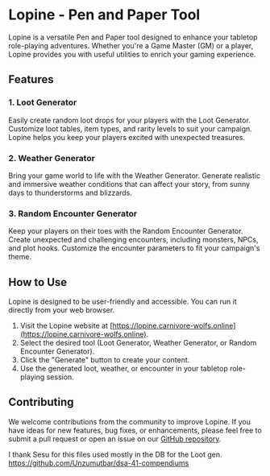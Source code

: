 # Lopine - Pen and Paper Tool

Lopine is a versatile Pen and Paper tool designed to enhance your tabletop role-playing adventures. Whether you're a Game Master (GM) or a player, Lopine provides you with useful utilities to enrich your gaming experience.

## Features

### 1. Loot Generator
Easily create random loot drops for your players with the Loot Generator. Customize loot tables, item types, and rarity levels to suit your campaign. Lopine helps you keep your players excited with unexpected treasures.

### 2. Weather Generator
Bring your game world to life with the Weather Generator. Generate realistic and immersive weather conditions that can affect your story, from sunny days to thunderstorms and blizzards.

### 3. Random Encounter Generator
Keep your players on their toes with the Random Encounter Generator. Create unexpected and challenging encounters, including monsters, NPCs, and plot hooks. Customize the encounter parameters to fit your campaign's theme.

## How to Use

Lopine is designed to be user-friendly and accessible. You can run it directly from your web browser.

1. Visit the Lopine website at [https://lopine.carnivore-wolfs.online](https://lopine.carnivore-wolfs.online).
2. Select the desired tool (Loot Generator, Weather Generator, or Random Encounter Generator).
3. Click the "Generate" button to create your content. 
4. Use the generated loot, weather, or encounter in your tabletop role-playing session.

## Contributing

We welcome contributions from the community to improve Lopine. If you have ideas for new features, bug fixes, or enhancements, please feel free to submit a pull request or open an issue on our [GitHub repository](https://github.com/KjellWolf/lopine).

I thank Sesu for this files used mostly in the DB for the Loot gen.
https://github.com/Unzumutbar/dsa-41-compendiums
<!--
## License

This project is licensed under the [MIT License](LICENSE), which means you are free to use, modify, and distribute Lopine for your tabletop role-playing games.

Enjoy your adventures with Lopine, and may your campaigns be filled with excitement and creativity!
-->